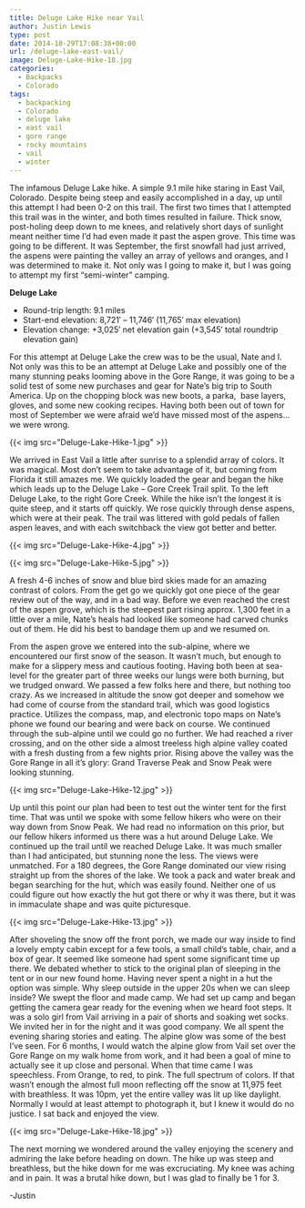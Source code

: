 ```yaml
---
title: Deluge Lake Hike near Vail
author: Justin Lewis
type: post
date: 2014-10-29T17:08:38+00:00
url: /deluge-lake-east-vail/
image: Deluge-Lake-Hike-18.jpg
categories:
  - Backpacks
  - Colorado
tags:
  - backpacking
  - Colorado
  - deluge lake
  - east vail
  - gore range
  - rocky mountains
  - vail
  - winter
---
```

The infamous Deluge Lake hike. A simple 9.1 mile hike staring in East Vail, Colorado. Despite being steep and easily accomplished in a day, up until this attempt I had been 0-2 on this trail. The first two times that I attempted this trail was in the winter, and both times resulted in failure. Thick snow, post-holing deep down to me knees, and relatively short days of sunlight meant neither time I’d had even made it past the aspen grove. This time was going to be different. It was September, the first snowfall had just arrived, the aspens were painting the valley an array of yellows and oranges, and I was determined to make it. Not only was I going to make it, but I was going to attempt my first “semi-winter” camping.

**Deluge Lake**

  * Round-trip length: 9.1 miles
  * Start-end elevation: 8,721′ – 11,746′ (11,765′ max elevation)
  * Elevation change: +3,025′ net elevation gain (+3,545′ total roundtrip elevation gain)


For this attempt at Deluge Lake the crew was to be the usual, Nate and I. Not only was this to be an attempt at Deluge Lake and possibly one of the many stunning peaks looming above in the Gore Range, it was going to be a solid test of some new purchases and gear for Nate’s big trip to South America. Up on the chopping block was new boots, a parka,  base layers, gloves, and some new cooking recipes. Having both been out of town for most of September we were afraid we’d have missed most of the aspens…we were wrong.


{{< img src="Deluge-Lake-Hike-1.jpg" >}}


We arrived in East Vail a little after sunrise to a splendid array of colors. It was magical. Most don’t seem to take advantage of it, but coming from Florida it still amazes me. We quickly loaded the gear and began the hike which leads up to the Deluge Lake – Gore Creek Trail split. To the left Deluge Lake, to the right Gore Creek. While the hike isn’t the longest it is quite steep, and it starts off quickly. We rose quickly through dense aspens, which were at their peak. The trail was littered with gold pedals of fallen aspen leaves, and with each switchback the view got better and better.


  
{{< img src="Deluge-Lake-Hike-4.jpg" >}}

  
{{< img src="Deluge-Lake-Hike-5.jpg" >}}

A fresh 4-6 inches of snow and blue bird skies made for an amazing contrast of colors. From the get go we quickly got one piece of the gear review out of the way, and in a bad way. Before we even reached the crest of the aspen grove, which is the steepest part rising approx. 1,300 feet in a little over a mile, Nate’s heals had looked like someone had carved chunks out of them. He did his best to bandage them up and we resumed on.

From the aspen grove we entered into the sub-alpine, where we encountered our first snow of the season. It wasn’t much, but enough to make for a slippery mess and cautious footing. Having both been at sea-level for the greater part of three weeks our lungs were both burning, but we trudged onward. We passed a few folks here and there, but nothing too crazy. As we increased in altitude the snow got deeper and somehow we had come of course from the standard trail, which was good logistics practice. Utilizes the compass, map, and electronic topo maps on Nate’s phone we found our bearing and were back on course. We continued through the sub-alpine until we could go no further. We had reached a river crossing, and on the other side a almost treeless high alpine valley coated with a fresh dusting from a few nights prior. Rising above the valley was the Gore Range in all it’s glory: Grand Traverse Peak and Snow Peak were looking stunning.


  {{< img src="Deluge-Lake-Hike-12.jpg" >}}


Up until this point our plan had been to test out the winter tent for the first time. That was until we spoke with some fellow hikers who were on their way down from Snow Peak. We had read no information on this prior, but our fellow hikers informed us there was a hut around Deluge Lake. We continued up the trail until we reached Deluge Lake. It was much smaller than I had anticipated, but stunning none the less. The views were unmatched. For a 180 degrees, the Gore Range dominated our view rising straight up from the shores of the lake. We took a pack and water break and began searching for the hut, which was easily found. Neither one of us could figure out how exactly the hut got there or why it was there, but it was in immaculate shape and was quite picturesque.


  {{< img src="Deluge-Lake-Hike-13.jpg" >}}


After shoveling the snow off the front porch, we made our way inside to find a lovely empty cabin except for a few tools, a small child’s table, chair, and a box of gear. It seemed like someone had spent some significant time up there. We debated whether to stick to the original plan of sleeping in the tent or in our new found home. Having never spent a night in a hut the option was simple. Why sleep outside in the upper 20s when we can sleep inside? We swept the floor and made camp. We had set up camp and began getting the camera gear ready for the evening when we heard foot steps. It was a solo girl from Vail arriving in a pair of shorts and soaking wet socks. We invited her in for the night and it was good company. We all spent the evening sharing stories and eating. The alpine glow was some of the best I’ve seen. For 6 months, I would watch the alpine glow from Vail set over the Gore Range on my walk home from work, and it had been a goal of mine to actually see it up close and personal. When that time came I was speechless. From Orange, to red, to pink. The full spectrum of colors. If that wasn’t enough the almost full moon reflecting off the snow at 11,975 feet with breathless. It was 10pm, yet the entire valley was lit up like daylight. Normally I would at least attempt to photograph it, but I knew it would do no justice. I sat back and enjoyed the view.

{{< img src="Deluge-Lake-Hike-18.jpg" >}}
  


The next morning we wondered around the valley enjoying the scenery and admiring the lake before heading on down. The hike up was steep and breathless, but the hike down for me was excruciating. My knee was aching and in pain. It was a brutal hike down, but I was glad to finally be 1 for 3.

-Justin
